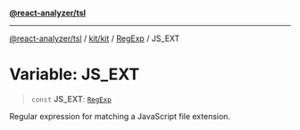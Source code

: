 [**@react-analyzer/tsl**](../../../../../README.md)

***

[@react-analyzer/tsl](../../../../../README.md) / [kit/kit](../../../README.md) / [RegExp](../README.md) / JS\_EXT

# Variable: JS\_EXT

> `const` **JS\_EXT**: [`RegExp`](https://developer.mozilla.org/docs/Web/JavaScript/Reference/Global_Objects/RegExp)

Regular expression for matching a JavaScript file extension.
